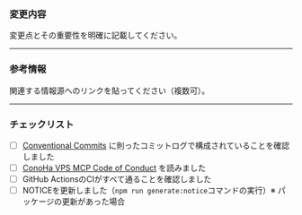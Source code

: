 ### 変更内容

変更点とその重要性を明確に記載してください。

---

### 参考情報

関連する情報源へのリンクを貼ってください（複数可）。

---

### チェックリスト

- [ ] [Conventional Commits](https://www.conventionalcommits.org/ja/v1.0.0/) に則ったコミットログで構成されていることを確認しました
- [ ] [ConoHa VPS MCP Code of Conduct](https://github.com/gmo-internet/conoha_vps_mcp/blob/main/CODE_OF_CONDUCT.md) を読みました
- [ ] GitHub ActionsのCIがすべて通ることを確認しました
- [ ] NOTICEを更新しました（`npm run generate:notice`コマンドの実行）※ パッケージの更新があった場合
